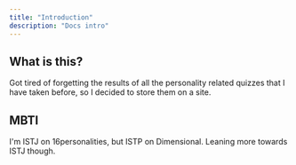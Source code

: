 ```yaml
---
title: "Introduction"
description: "Docs intro"
---
```


## What is this?

Got tired of forgetting the results of all the personality related quizzes that I have taken before, so I decided to store them on a site.

## MBTI

I'm ISTJ on 16personalities, but ISTP on Dimensional. Leaning more towards ISTJ though.